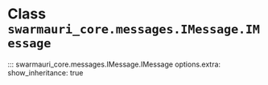# Class `swarmauri_core.messages.IMessage.IMessage`

::: swarmauri_core.messages.IMessage.IMessage
    options.extra:
      show_inheritance: true


